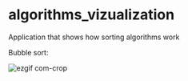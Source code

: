# algorithms_vizualization

Application that shows how sorting algorithms work

Bubble sort: 

![ezgif com-crop](https://user-images.githubusercontent.com/102466617/220279072-5002ba20-43f2-46fa-a5c3-b72a79be5ebf.gif)

